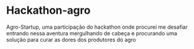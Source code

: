 # Hackathon-agro
Agro-Startup, uma participação do hackathon onde procurei me desafiar entrando nessa aventura mergulhando de cabeça e procurando uma solução para curar as dores dos produtores do agro
